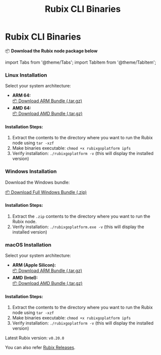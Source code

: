 ﻿---
title: Rubix CLI Binaries
sidebar_label: Rubix CLI Binaries
---

<!-- File: docs/tools-downloads/cli-binaries.md -->
# Rubix CLI Binaries

📦 **Download the Rubix node package below**  

import Tabs from '@theme/Tabs';
import TabItem from '@theme/TabItem';

<Tabs>
  <TabItem value="linux" label="Linux" default>
    <div className="os-tab-content">
      <h3>Linux Installation</h3>
      <p>Select your system architecture:</p>
      <ul>
        <li>
          <strong>ARM 64:</strong><br />
          <a href="/executables/linux/arm/rubix-linux-arm-bundle.tar.gz" className="executable-link">📦 Download ARM Bundle (.tar.gz)</a>
        </li>
        <li>
          <strong>AMD 64:</strong><br />
          <a href="/executables/linux/amd/rubix-linux-amd-bundle.tar.gz" className="executable-link">📦 Download AMD Bundle (.tar.gz)</a>
        </li>
      </ul>
      <div className="installation-steps">
        <h4>Installation Steps:</h4>
        <ol>
          <li>Extract the contents to the directory where you want to run the Rubix node using <code>tar -xzf</code></li>
          <li>Make binaries executable: <code>chmod +x rubixgoplatform ipfs</code></li>
          <li>Verify installation: <code>./rubixgoplatform -v</code> (this will display the installed version)</li>
        </ol>
      </div>
    </div>
  </TabItem>

<TabItem value="windows" label="Windows">
    <div className="os-tab-content">
      <h3>Windows Installation</h3>
      <p>Download the Windows bundle:</p>
      <div className="executable-links" style={{ display: 'flex', flexDirection: 'column' }}>
        <a href="/executables/windows/rubix-windows-bundle.zip" className="executable-link">📦 Download Full Windows Bundle (.zip)</a>
      </div>
      <div className="installation-steps">
        <h4>Installation Steps:</h4>
        <ol>
          <li>Extract the <code>.zip</code> contents to the directory where you want to run the Rubix node.</li>
          <li>Verify installation: <code>./rubixgoplatform.exe -v</code> (this will display the installed version)</li>
        </ol>
      </div>
    </div>
</TabItem>

  <TabItem value="macos" label="macOS">
    <div className="os-tab-content">
      <h3>macOS Installation</h3>
      <p>Select your system architecture:</p>
      <ul>
        <li>
          <strong>ARM (Apple Silicon):</strong><br />
          <a href="/executables/macos/arm/rubix-macos-arm-bundle.tar.gz" className="executable-link">📦 Download ARM Bundle (.tar.gz)</a>
        </li>
        <li>
          <strong>AMD (Intel):</strong><br />
          <a href="/executables/macos/amd/rubix-macos-amd-bundle.tar.gz" className="executable-link">📦 Download AMD Bundle (.tar.gz)</a>
        </li>
      </ul>
      <div className="installation-steps">
        <h4>Installation Steps:</h4>
        <ol>
          <li>Extract the contents to the directory where you want to run the Rubix node using <code>tar -xzf</code></li>
          <li>Make binaries executable: <code>chmod +x rubixgoplatform ipfs</code></li>
          <li>Verify installation: <code>./rubixgoplatform -v</code> (this will display the installed version)</li>
        </ol>
      </div>
    </div>
  </TabItem>
</Tabs>

Latest Rubix version: `v0.20.0`

You can also refer [Rubix Releases](https://github.com/rubixchain/rubixgoplatform/releases).